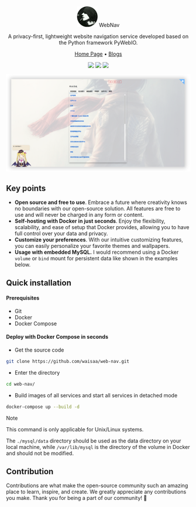 <div align="center">

<img height="56px" src="./resources/imgs/waisaa.png" alt="WebNav" /> WebNav

A privacy-first, lightweight website navigation service developed based on the Python framework PyWebIO.

<a href="https://github.com/waisaa/web-nav">Home Page</a> •
<a href="https://blog.csdn.net/qq_42761569?type=blog">Blogs</a>

[![](https://img.shields.io/badge/webui-webnav-9cf.svg)](http://localhost:7777/) [![](https://img.shields.io/badge/document-pywebio-blue.svg)](https://pywebio.readthedocs.io/) [![](https://img.shields.io/badge/license-MIT-brightgreen.svg)](https://github.com/waisaa/web-nav/tree/main/LICENSE)

</div>

![demo](./resources/imgs/webnav.png)

## Key points

- **Open source and free to use**. Embrace a future where creativity knows no boundaries with our open-source solution. All features are free to use and will never be charged in any form or content.
- **Self-hosting with Docker in just seconds**. Enjoy the flexibility, scalability, and ease of setup that Docker provides, allowing you to have full control over your data and privacy.
- **Customize your preferences**. With our intuitive customizing features, you can easily personalize your favorite themes and wallpapers.
- **Usage with embedded MySQL.** I would recommend using a Docker `volume` or `bind` mount for persistent data like shown in the examples below.

## Quick installation

#### Prerequisites
- Git
- Docker
- Docker Compose

#### Deploy with Docker Compose in seconds
- Get the source code
```sh
git clone https://github.com/waisaa/web-nav.git
```
- Enter the directory
```sh
cd web-nav/
```
- Build images of all services and start all services in detached mode
```sh
docker-compose up --build -d
```

> [!NOTE]
> This command is only applicable for Unix/Linux systems.
>
> The `./mysql/data` directory should be used as the data directory on your local machine, while `/var/lib/mysql` is the directory of the volume in Docker and should not be modified.

## Contribution

Contributions are what make the open-source community such an amazing place to learn, inspire, and create. We greatly appreciate any contributions you make. Thank you for being a part of our community! 🥰
